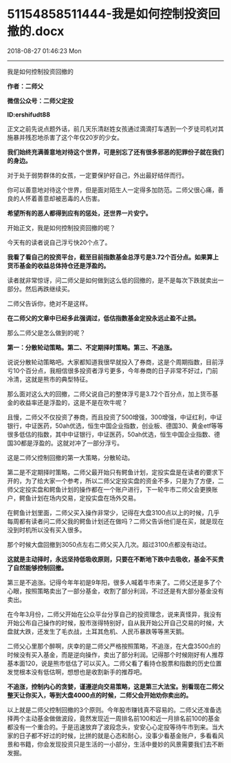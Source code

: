 # 51154858511444-我是如何控制投资回撤的.docx

2018-08-27 01:46:23 Mon

----

我是如何控制投资回撤的

__作者：二师父__

__微信公众号：二师父定投__

__ID:ershifudt88__

正文之前先说点题外话，前几天乐清赵姓女孩通过滴滴打车遇到一个歹徒司机对其施暴并残忍地杀害了这个年仅20岁的少女。

__我们始终充满善意地对待这个世界，可是别忘了还有很多邪恶的犯罪份子就在我们的身边。__

对于处于弱势群体的女孩，一定要保护好自己，外出最好结伴而行。

你可以善意地对待这个世界，但是面对陌生人一定得多加防范。二师父很心痛，善良的人怀着善意却被恶毒的人伤害。

__希望所有的恶人都得到应有的惩处，还世界一片安宁。__

开始正文，我是如何控制投资回撤的呢？

今天有的读者说自己浮亏快20个点了。

__我看了看自己的投资平台，截至目前指数基金总浮亏是3\.72个百分点。如果算上货币基金的收益总体持仓还是浮盈的。__

读者就非常惊讶，问二师父是如何做到这么低的回撤的，是不是每次下跌就卖出一部分。然后再跌继续买。

二师父告诉你，绝对不是这样。

__在二师父的文章中已经多此强调过，低估指数基金定投永远止盈不止损。__

那么二师父是怎么做到的呢？

__第一：分散轮动策略。第二、不定期择时策略。第三、不追涨。__

说说分散轮动策略吧。大家都知道我很早就投入了券商，这是个周期指数，目前浮亏10个百分点，我相信很多投资者浮亏更多，今年券商的日子非常不好过，门前冷清，这就是熊市的典型特征。

那么面对这么大的回撤，二师父说自己的整体浮亏是3\.72个百分点，加上货币基金的收益率还是浮盈的，这是不是在吹牛呢？

且慢，二师父不仅投资了券商，而且投资了500增强，300增强，中证红利，中证银行，中证医药，50ah优选，恒生中国企业指数，创业板、德国30、黄金etf等等很多低估的指数，其中中证银行，中证医药，50ah优选，恒生中国企业指数、德国30都是浮盈的。这就对冲了一部分浮亏。

这是二师父控制回撤的第一大策略，分散轮动。

第二是不定期择时策略，二师父最开始只有鳄鱼计划，定投实盘是在读者的要求下开的，为了给大家一个参考，所以二师父定投实盘的资金不多，只是为了方便，二师父定投实盘和鳄鱼计划的操作都在一个账户进行，下一轮牛市二师父会更换账户，鳄鱼计划在场内交易，定投实盘在场外交易。

在鳄鱼计划里面，二师父买入操作非常少，记得在大盘3100点以上的时候，几乎每周都有读者问二师父我的鳄鱼计划还在做吗？二师父告诉他们是在买，就是现在没到时机所以没有买入很多。

那个时候大盘回撤到3050点左右二师父买入几次。超过3100点都没有动过。

__这就是主动择时，永远坚持低吸收原则，只要在不断地下跌中去吸收，基金不买贵了自然能够控制回撤。__

第三是不追涨。记得今年年初是9年阳，很多人喊着牛市来了。二师父还是多了个心眼，按照策略卖出了一部分基金，收割了部分利润，不过还是有大部分基金没有卖出。

在今年3月份，二师父开始在公众平台分享自己的投资理念，说来真怪异，我没有开始公布自己操作的时候，股市涨得特别好，自从我开始公开自己交易的时候，大盘就大跌，还发生了毛衣战，土耳其危机、人民币暴跌等等黑天鹅。

二师父心里那个醉啊，庆幸的是二师父严格按照策略，不追涨，在大盘3500点的时候没有买入基金，而是逆向操作，卖出了部分利润。记得那个时候刚好有人推荐基本面120，说是熊市低估了可以买入。二师父看了看持仓股票和指数的历史位置发觉根本没有低估啊，想想也是收割新手的推荐吧。

__不追涨，控制内心的贪婪，谨遵逆向交易策略，这是第三大法宝。别看现在二师父整天让你买入，等到大盘4000点的时候，二师父会开始劝你卖出的。__

以上就是二师父控制回撤的3个原则。今年股市赚钱真不容易的。二师父还准备选择两个主动基金做做波段，竟然发现近一周排名前100和近一月排名前100的基金都没有一个重合的。于是迅速放弃了波段念头，安安心心定投等待牛市到来。当大家的日子都不好过的时候，比拼的就是心态和耐心，没事少看基金账户，多看看风景和书籍，你会发现投资只是生活的一小部分，生活中曼妙的风景需要我们去不断发掘。

